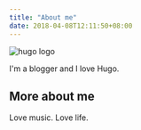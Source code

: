 ```yaml
---
title: "About me"
date: 2018-04-08T12:11:50+08:00
---
```


![hugo logo](/img/hugo-logo.png)

I'm a blogger and I love Hugo.

## More about me

Love music.
Love life.